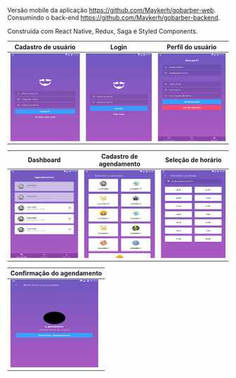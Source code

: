 Versão mobile da aplicação https://github.com/Maykerh/gobarber-web. Consumindo o back-end https://github.com/Maykerh/gobarber-backend.

Construída com React Native, Redux, Saga e Styled Components.

|Cadastro de usuário|Login|Perfil do usuário|
| ------------ | ------------ | ------------ |
|<img src="https://raw.githubusercontent.com/Maykerh/gobarbermobile/master/examples/cadastro.png" width="200" height="200">|<img src="https://raw.githubusercontent.com/Maykerh/gobarbermobile/master/examples/login.png" width="200" height="200">|<img src="https://raw.githubusercontent.com/Maykerh/gobarbermobile/master/examples/perfil.png" width="200" height="200">|


|Dashboard|Cadastro de agendamento |Seleção de horário|
| ------------ | ------------ | ------------ |
|<img src="https://raw.githubusercontent.com/Maykerh/gobarbermobile/master/examples/dashboard.png" width="200" height="200">|<img src="https://raw.githubusercontent.com/Maykerh/gobarbermobile/master/examples/lista%20de%20prestadores.png" width="200" height="200">|<img src="https://raw.githubusercontent.com/Maykerh/gobarbermobile/master/examples/horários%20disponíveis.png" width="200" height="200">|

|Confirmação do agendamento|
| ------------ |
|<img src="https://raw.githubusercontent.com/Maykerh/gobarbermobile/master/examples/confirmação%20de%20agendamento.png" width="200" height="200">|
